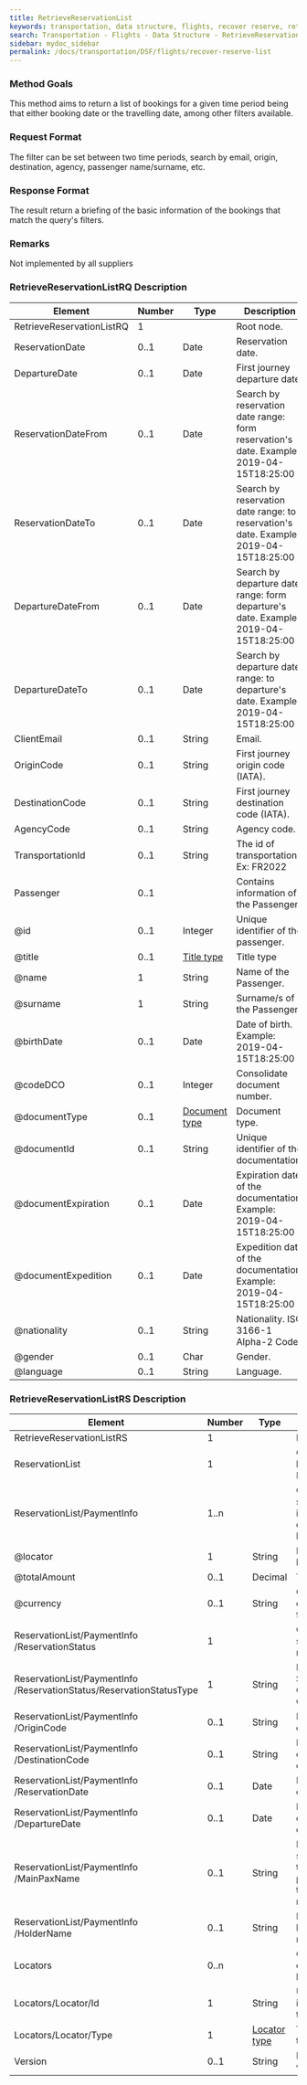 ```yaml
---
title: RetrieveReservationList
keywords: transportation, data structure, flights, recover reserve, retrieve list, list, reservation
search: Transportation - Flights - Data Structure - RetrieveReservationList
sidebar: mydoc_sidebar
permalink: /docs/transportation/DSF/flights/recover-reserve-list
---
```




### Method Goals


This method aims to return a list of bookings for a given time period
being that either booking date or the travelling date, among other filters available.


### Request Format

The filter can be set between two time periods, search by email, origin, destination, agency, passenger name/surname, etc.


### Response Format

The result return a briefing of the basic information of the bookings that match the query's filters.


### Remarks


Not implemented by all suppliers


### RetrieveReservationListRQ Description



| **Element**						| **Number**| **Type**	| **Description**													|
| --------------------------------- | --------- | ----------|------------------------------------------------------------------	|
| RetrieveReservationListRQ         | 1    		|			| Root node.|
| ReservationDate                   | 0..1 		| Date		| Reservation date.|
| DepartureDate                     | 0..1 		| Date		| First journey departure date.|
| ReservationDateFrom                 | 0..1 		| Date		|Search by reservation date range: form reservation's date. Example: 2019-04-15T18:25:00|
| ReservationDateTo                 | 0..1 		| Date		| Search by reservation date range: to reservation's date. Example: 2019-04-15T18:25:00|
| DepartureDateFrom                  | 0..1 		| Date		|Search by departure date range: form departure's date. Example: 2019-04-15T18:25:00|
| DepartureDateTo                  | 0..1 		| Date		| Search by departure date range: to departure's date. Example: 2019-04-15T18:25:00|
| ClientEmail                       | 0..1 		| String	| Email.|
| OriginCode                       	| 0..1 		| String	| First journey origin code (IATA).|
| DestinationCode                   | 0..1 		| String	| First journey destination code (IATA).|
| AgencyCode                       	| 0..1 		| String	| Agency code.|
| TransportationId                     | 0..1 		| String	| The id of transportation. Ex: FR2022|
| Passenger							| 0..1 		|			| Contains information of the Passenger.|
| @id								| 0..1  	| Integer	| Unique identifier of the passenger.|
| @title							| 0..1  	|[Title type](https://github.com/XML-Travelgate/xtg-content-articles-pub/blob/master/docs/transportation/enum.md#title-type)|Title type|
| @name								| 1  		| String 	| Name of the Passenger.|
| @surname        					| 1  		| String 	| Surname/s of the Passenger.|
| @birthDate							| 0..1  	| Date 		| Date of birth. Example: 2019-04-15T18:25:00|
| @codeDCO     						| 0..1  	| Integer 	| Consolidate document number.|
| @documentType						| 0..1  	|[Document type](https://github.com/XML-Travelgate/xtg-content-articles-pub/blob/master/docs/transportation/enum.md#document-type)|Document type.|
| @documentId						| 0..1  	| String 	| Unique identifier of the documentation.|
| @documentExpiration  				| 0..1		| Date 		| Expiration date of the documentation. Example: 2019-04-15T18:25:00|
| @documentExpedition  				| 0..1		| Date 		| Expedition date of the documentation. Example: 2019-04-15T18:25:00|
| @nationality						| 0..1  	| String 	| Nationality. ISO 3166-1 Alpha-2 Code|
| @gender							| 0..1  	| Char		| Gender.|
| @language							| 0..1  	| String 	| Language.|



### RetrieveReservationListRS Description



| **Element**						| **Number**| **Type**	| **Description**													|
| --------------------------------- | --------- | ----------|------------------------------------------------------------------	|
| RetrieveReservationListRS     	| 1    		|			| Root node.|
| ReservationList               	| 1    		|			| Contains a list of Reservations.|
| ReservationList/PaymentInfo   	| 1..n   	|			| Contains some basic information of the booking.|
| @locator                 			| 1 		| String	| Booking locator.|
| @totalAmount             			| 0..1 		| Decimal	| Total amount.|
| @currency                			| 0..1 		| String	| Currency code of the fare.|
| ReservationList/PaymentInfo<br>/ReservationStatus			| 1    || Current status of the reservation.|
| ReservationList/PaymentInfo<br>/ReservationStatus/ReservationStatusType	| 1 | String | Reservation Status type: CONFIRMED, CANCELLED.|
| ReservationList/PaymentInfo<br>/OriginCode				| 0..1 	| String	| First journey origin code.|
| ReservationList/PaymentInfo<br>/DestinationCode			| 0..1 	| String	| First journey destination code.|
| ReservationList/PaymentInfo<br>/ReservationDate			| 0..1 	| Date		| Reservation date.|
| ReservationList/PaymentInfo<br>/DepartureDate				| 0..1 	| Date		| First journey departure date.|
| ReservationList/PaymentInfo<br>/MainPaxName				| 0..1 	| String	| Name and surname of the main passenger of the reservation.	|
| ReservationList/PaymentInfo<br>/HolderName				| 0..1 	| String	| Name of the holder of the reservation.			|
| Locators                       	| 0..n  	|    		| Contains details of the locator.|
| Locators/Locator/Id            	| 1  		| String 	| Unique identifier of the locator.|
| Locators/Locator/Type          	| 1  		| [Locator type](https://github.com/XML-Travelgate/xtg-content-articles-pub/blob/master/docs/transportation/enum.md#locator-type)| The locator's type	| 
| Version          					| 0..1  	| String 	| Booking version.|




